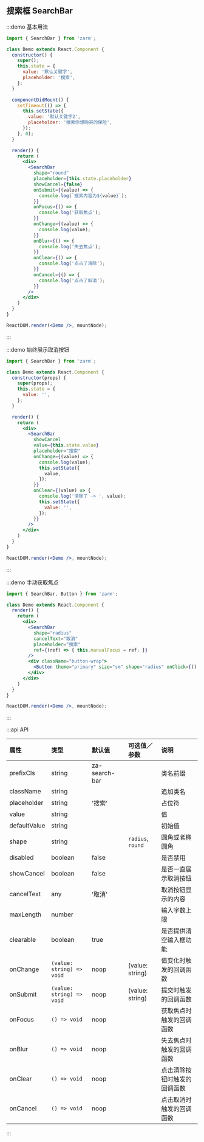 ## 搜索框 SearchBar

:::demo 基本用法
```jsx
import { SearchBar } from 'zarm';

class Demo extends React.Component {
  constructor() {
    super();
    this.state = {
      value: '默认关键字',
      placeholder: '搜索',
    };
  }

  componentDidMount() {
    setTimeout(() => {
      this.setState({
        value: '默认关键字2',
        placeholder: '搜索你想购买的保险',
      });
    }, 0);
  }

  render() {
    return (
      <div>
        <SearchBar
          shape="round"
          placeholder={this.state.placeholder}
          showCancel={false}
          onSubmit={(value) => {
            console.log(`搜索内容为${value}`);
          }}
          onFocus={() => {
            console.log('获取焦点');
          }}
          onChange={(value) => {
            console.log(value);
          }}
          onBlur={() => {
            console.log('失去焦点');
          }}
          onClear={() => {
            console.log('点击了清除');
          }}
          onCancel={() => {
            console.log('点击了取消');
          }}
        />
      </div>
    )
  }
}

ReactDOM.render(<Demo />, mountNode);
```
:::


:::demo 始终展示取消按钮
```jsx
import { SearchBar } from 'zarm';

class Demo extends React.Component {
  constructor(props) {
    super(props);
    this.state = {
      value: '',
    };
  }

  render() {
    return (
      <div>
        <SearchBar
          showCancel
          value={this.state.value}
          placeholder="搜索"
          onChange={(value) => {
            console.log(value);
            this.setState({
              value,
            });
          }}
          onClear={(value) => {
            console.log('清除了 -> ', value);
            this.setState({
              value: '',
            });
          }}
        />
      </div>
    )
  }
}

ReactDOM.render(<Demo />, mountNode);
```
:::


:::demo 手动获取焦点
```jsx
import { SearchBar, Button } from 'zarm';

class Demo extends React.Component {
  render() {
    return (
      <div>
        <SearchBar
          shape="radius"
          cancelText="取消"
          placeholder="搜索"
          ref={(ref) => { this.manualFocus = ref; }}
        />
        <div className="button-wrap">
          <Button theme="primary" size="sm" shape="radius" onClick={() => { this.manualFocus.focus(); }}>点击获取焦点</Button>
        </div>
      </div>
    )
  }
}

ReactDOM.render(<Demo />, mountNode);
```
:::


:::api API

| 属性 | 类型 | 默认值 | 可选值／参数 | 说明 |
| :--- | :--- | :--- | :--- | :--- |
| prefixCls | string | za-search-bar | | 类名前缀 |
| className | string | | | 追加类名 |
| placeholder | string | '搜索' | | 占位符 |
| value | string | | | 值 |
| defaultValue | string |  | | 初始值 |
| shape | string | | `radius`, `round` | 圆角或者椭圆角 |
| disabled | boolean | false | | 是否禁用 |
| showCancel | boolean | false | | 是否一直展示取消按钮 |
| cancelText | any | '取消' | | 取消按钮显示的内容 |
| maxLength | number | | | 输入字数上限 |
| clearable | boolean | true | | 是否提供清空输入框功能 |
| onChange | <code>(value: string) => void</code> | noop | \(value: string\) | 值变化时触发的回调函数 |
| onSubmit | <code>(value: string) => void</code> | noop | \(value: string\) | 提交时触发的回调函数 |
| onFocus | <code>() => void</code> | noop | | 获取焦点时触发的回调函数 |
| onBlur | <code>() => void</code> | noop | | 失去焦点时触发的回调函数 |
| onClear | <code>() => void</code> | noop | | 点击清除按钮时触发的回调函数 |
| onCancel | <code>() => void</code> | noop | | 点击取消时触发的回调函数 |

:::